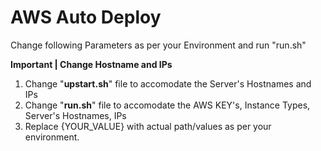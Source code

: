 # AWS Auto Deploy
Change following Parameters as per your Environment and run "run.sh"

**Important | Change Hostname and IPs**
1. Change "**upstart.sh**" file to accomodate the Server's Hostnames and IPs
2. Change "**run.sh**" file to accomodate the AWS KEY's, Instance Types, Server's Hostnames, IPs
3. Replace {YOUR_VALUE} with actual path/values as per your environment.
